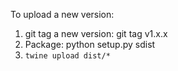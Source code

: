 To upload a new version:
1. git tag a new version: git tag v1.x.x
2. Package: python setup.py sdist
3. `twine upload dist/*`
